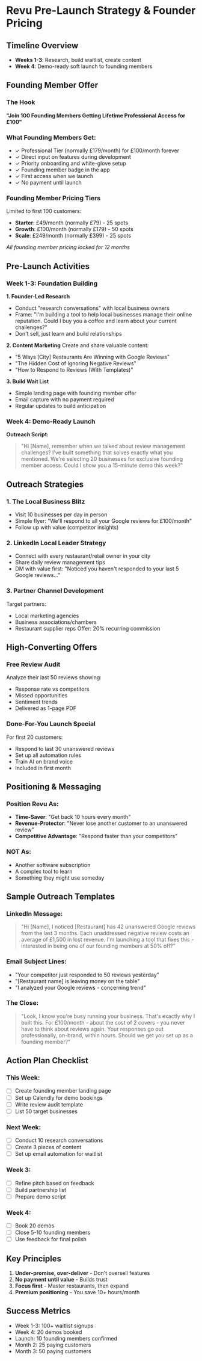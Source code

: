 # Revu Pre-Launch Strategy & Founder Pricing

## Timeline Overview
- **Weeks 1-3**: Research, build waitlist, create content
- **Week 4**: Demo-ready soft launch to founding members

## Founding Member Offer

### The Hook
**"Join 100 Founding Members Getting Lifetime Professional Access for £100"**

### What Founding Members Get:
- ✓ Professional Tier (normally £179/month) for £100/month forever
- ✓ Direct input on features during development
- ✓ Priority onboarding and white-glove setup
- ✓ Founding member badge in the app
- ✓ First access when we launch
- ✓ No payment until launch

### Founding Member Pricing Tiers
Limited to first 100 customers:
- **Starter**: £49/month (normally £79) - 25 spots
- **Growth**: £100/month (normally £179) - 50 spots
- **Scale**: £249/month (normally £399) - 25 spots

*All founding member pricing locked for 12 months*

## Pre-Launch Activities

### Week 1-3: Foundation Building

**1. Founder-Led Research**
- Conduct "research conversations" with local business owners
- Frame: "I'm building a tool to help local businesses manage their online reputation. Could I buy you a coffee and learn about your current challenges?"
- Don't sell, just learn and build relationships

**2. Content Marketing**
Create and share valuable content:
- "5 Ways [City] Restaurants Are Winning with Google Reviews"
- "The Hidden Cost of Ignoring Negative Reviews"
- "How to Respond to Reviews (With Templates)"

**3. Build Wait List**
- Simple landing page with founding member offer
- Email capture with no payment required
- Regular updates to build anticipation

### Week 4: Demo-Ready Launch

**Outreach Script:**
> "Hi [Name], remember when we talked about review management challenges? I've built something that solves exactly what you mentioned. We're selecting 20 businesses for exclusive founding member access. Could I show you a 15-minute demo this week?"

## Outreach Strategies

### 1. The Local Business Blitz
- Visit 10 businesses per day in person
- Simple flyer: "We'll respond to all your Google reviews for £100/month"
- Follow up with value (competitor insights)

### 2. LinkedIn Local Leader Strategy
- Connect with every restaurant/retail owner in your city
- Share daily review management tips
- DM with value first: "Noticed you haven't responded to your last 5 Google reviews..."

### 3. Partner Channel Development
Target partners:
- Local marketing agencies
- Business associations/chambers
- Restaurant supplier reps
Offer: 20% recurring commission

## High-Converting Offers

### Free Review Audit
Analyze their last 50 reviews showing:
- Response rate vs competitors
- Missed opportunities
- Sentiment trends
- Delivered as 1-page PDF

### Done-For-You Launch Special
For first 20 customers:
- Respond to last 30 unanswered reviews
- Set up all automation rules
- Train AI on brand voice
- Included in first month

## Positioning & Messaging

### Position Revu As:
- **Time-Saver**: "Get back 10 hours every month"
- **Revenue-Protector**: "Never lose another customer to an unanswered review"
- **Competitive Advantage**: "Respond faster than your competitors"

### NOT As:
- Another software subscription
- A complex tool to learn
- Something they might use someday

## Sample Outreach Templates

### LinkedIn Message:
> "Hi [Name], I noticed [Restaurant] has 42 unanswered Google reviews from the last 3 months. Each unaddressed negative review costs an average of £1,500 in lost revenue. I'm launching a tool that fixes this - interested in being one of our founding members at 50% off?"

### Email Subject Lines:
- "Your competitor just responded to 50 reviews yesterday"
- "[Restaurant name] is leaving money on the table"
- "I analyzed your Google reviews - concerning trend"

### The Close:
> "Look, I know you're busy running your business. That's exactly why I built this. For £100/month - about the cost of 2 covers - you never have to think about reviews again. Your responses go out professionally, on-brand, within hours. Should we get you set up as a founding member?"

## Action Plan Checklist

### This Week:
- [ ] Create founding member landing page
- [ ] Set up Calendly for demo bookings
- [ ] Write review audit template
- [ ] List 50 target businesses

### Next Week:
- [ ] Conduct 10 research conversations
- [ ] Create 3 pieces of content
- [ ] Set up email automation for waitlist

### Week 3:
- [ ] Refine pitch based on feedback
- [ ] Build partnership list
- [ ] Prepare demo script

### Week 4:
- [ ] Book 20 demos
- [ ] Close 5-10 founding members
- [ ] Use feedback for final polish

## Key Principles

1. **Under-promise, over-deliver** - Don't oversell features
2. **No payment until value** - Builds trust
3. **Focus first** - Master restaurants, then expand
4. **Premium positioning** - You save 10+ hours/month

## Success Metrics
- Week 1-3: 100+ waitlist signups
- Week 4: 20 demos booked
- Launch: 10 founding members confirmed
- Month 2: 25 paying customers
- Month 3: 50 paying customers